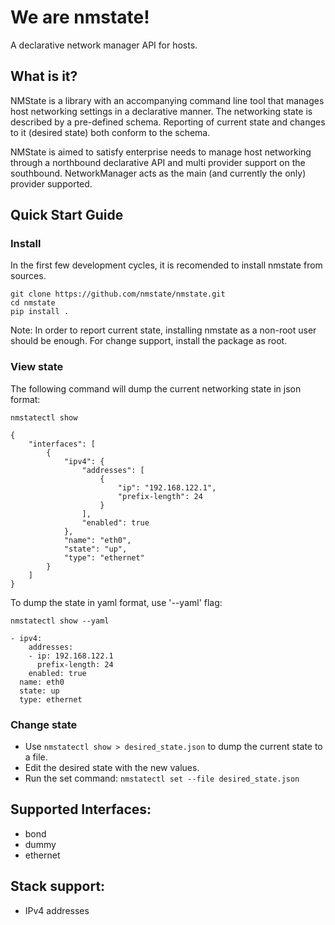 # We are nmstate!
A declarative network manager API for hosts.

## What is it?
NMState is a library with an accompanying command line tool that manages
host networking settings in a declarative manner.
The networking state is described by a pre-defined schema.
Reporting of current state and changes to it (desired state) both conform to
the schema.

NMState is aimed to satisfy enterprise needs to manage host networking through
a northbound declarative API and multi provider support on the southbound.
NetworkManager acts as the main (and currently the only) provider supported.

## Quick Start Guide
### Install
In the first few development cycles, it is recomended to install nmstate from
sources.
```
git clone https://github.com/nmstate/nmstate.git
cd nmstate
pip install .
```

Note: In order to report current state, installing nmstate as a non-root user
should be enough. For change support, install the package as root.

### View state

The following command will dump the current networking state in json format:

`nmstatectl show`

```
{
    "interfaces": [
        {
            "ipv4": {
                "addresses": [
                    {
                        "ip": "192.168.122.1",
                        "prefix-length": 24
                    }
                ],
                "enabled": true
            },
            "name": "eth0",
            "state": "up",
            "type": "ethernet"
        }
    ]
}
```

To dump the state in yaml format, use '--yaml' flag:

`nmstatectl show --yaml`

```
- ipv4:
    addresses:
    - ip: 192.168.122.1
      prefix-length: 24
    enabled: true
  name: eth0
  state: up
  type: ethernet
```

### Change state

- Use `nmstatectl show > desired_state.json` to dump the current state to a
file.
- Edit the desired state with the new values.
- Run the set command: `nmstatectl set --file desired_state.json`

## Supported Interfaces:
- bond
- dummy
- ethernet

## Stack support:
- IPv4 addresses

